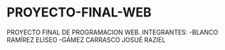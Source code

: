 # PROYECTO-FINAL-WEB
PROYECTO FINAL DE PROGRAMACION WEB.
INTEGRANTES:
-BLANCO RAMÍREZ ELISEO
-GÁMEZ CARRASCO JOSUÉ RAZIEL
